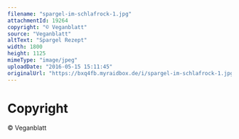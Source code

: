 ```yaml
---
filename: "spargel-im-schlafrock-1.jpg"
attachmentId: 19264
copyright: "© Veganblatt"
source: "Veganblatt"
altText: "Spargel Rezept"
width: 1800
height: 1125
mimeType: "image/jpeg"
uploadDate: "2016-05-15 15:11:45"
originalUrl: "https://bxq4fb.myraidbox.de/i/spargel-im-schlafrock-1.jpg"
---
```


# Copyright

© Veganblatt

